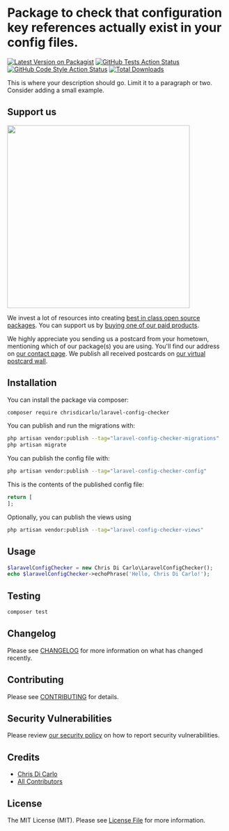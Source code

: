 # Package to check that configuration key references actually exist in your config files.

[![Latest Version on Packagist](https://img.shields.io/packagist/v/chrisdicarlo/laravel-config-checker.svg?style=flat-square)](https://packagist.org/packages/chrisdicarlo/laravel-config-checker)
[![GitHub Tests Action Status](https://img.shields.io/github/actions/workflow/status/chrisdicarlo/laravel-config-checker/run-tests.yml?branch=main&label=tests&style=flat-square)](https://github.com/chrisdicarlo/laravel-config-checker/actions?query=workflow%3Arun-tests+branch%3Amain)
[![GitHub Code Style Action Status](https://img.shields.io/github/actions/workflow/status/chrisdicarlo/laravel-config-checker/fix-php-code-style-issues.yml?branch=main&label=code%20style&style=flat-square)](https://github.com/chrisdicarlo/laravel-config-checker/actions?query=workflow%3A"Fix+PHP+code+style+issues"+branch%3Amain)
[![Total Downloads](https://img.shields.io/packagist/dt/chrisdicarlo/laravel-config-checker.svg?style=flat-square)](https://packagist.org/packages/chrisdicarlo/laravel-config-checker)

This is where your description should go. Limit it to a paragraph or two. Consider adding a small example.

## Support us

[<img src="https://github-ads.s3.eu-central-1.amazonaws.com/laravel-config-checker.jpg?t=1" width="419px" />](https://spatie.be/github-ad-click/laravel-config-checker)

We invest a lot of resources into creating [best in class open source packages](https://spatie.be/open-source). You can support us by [buying one of our paid products](https://spatie.be/open-source/support-us).

We highly appreciate you sending us a postcard from your hometown, mentioning which of our package(s) you are using. You'll find our address on [our contact page](https://spatie.be/about-us). We publish all received postcards on [our virtual postcard wall](https://spatie.be/open-source/postcards).

## Installation

You can install the package via composer:

```bash
composer require chrisdicarlo/laravel-config-checker
```

You can publish and run the migrations with:

```bash
php artisan vendor:publish --tag="laravel-config-checker-migrations"
php artisan migrate
```

You can publish the config file with:

```bash
php artisan vendor:publish --tag="laravel-config-checker-config"
```

This is the contents of the published config file:

```php
return [
];
```

Optionally, you can publish the views using

```bash
php artisan vendor:publish --tag="laravel-config-checker-views"
```

## Usage

```php
$laravelConfigChecker = new Chris Di Carlo\LaravelConfigChecker();
echo $laravelConfigChecker->echoPhrase('Hello, Chris Di Carlo!');
```

## Testing

```bash
composer test
```

## Changelog

Please see [CHANGELOG](CHANGELOG.md) for more information on what has changed recently.

## Contributing

Please see [CONTRIBUTING](CONTRIBUTING.md) for details.

## Security Vulnerabilities

Please review [our security policy](../../security/policy) on how to report security vulnerabilities.

## Credits

- [Chris Di Carlo](https://github.com/chrisdicarlo)
- [All Contributors](../../contributors)

## License

The MIT License (MIT). Please see [License File](LICENSE.md) for more information.
